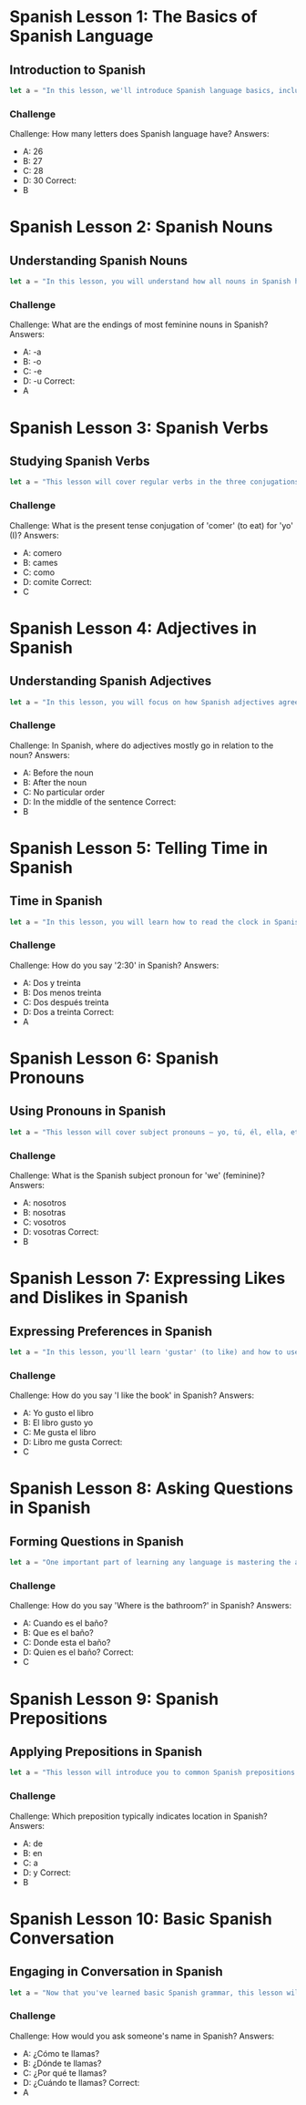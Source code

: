 # Spanish Lesson 1: The Basics of Spanish Language

## Introduction to Spanish
```js
let a = "In this lesson, we'll introduce Spanish language basics, including pronunciation, alphabet, and common phrases.";
```
### Challenge
Challenge: How many letters does Spanish language have?
Answers:
- A: 26
- B: 27
- C: 28
- D: 30
Correct:
- B

# Spanish Lesson 2: Spanish Nouns

## Understanding Spanish Nouns
```js
let a = "In this lesson, you will understand how all nouns in Spanish have a gender, masculine or feminine, and this influences the sentence structure.";
```
### Challenge
Challenge: What are the endings of most feminine nouns in Spanish?
Answers:
- A: -a
- B: -o
- C: -e
- D: -u
Correct:
- A

# Spanish Lesson 3: Spanish Verbs

## Studying Spanish Verbs
```js
let a = "This lesson will cover regular verbs in the three conjugations (-ar, -er, -ir) in present tense. You will learn about the structure of Spanish verbs, their forms, the concept of conjugation and how verbs change based on the subject.";
```
### Challenge
Challenge: What is the present tense conjugation of 'comer' (to eat) for 'yo' (I)?
Answers:
- A: comero
- B: cames
- C: como
- D: comite
Correct:
- C

# Spanish Lesson 4: Adjectives in Spanish

## Understanding Spanish Adjectives
```js
let a = "In this lesson, you will focus on how Spanish adjectives agree in gender and number with the nouns they modify, a fundamental rule of Spanish grammar.";
```
### Challenge
Challenge: In Spanish, where do adjectives mostly go in relation to the noun?
Answers:
- A: Before the noun
- B: After the noun
- C: No particular order
- D: In the middle of the sentence
Correct:
- B

# Spanish Lesson 5: Telling Time in Spanish

## Time in Spanish
```js
let a = "In this lesson, you will learn how to read the clock in Spanish, express the time, and how to ask someone what the current time is.";
```
### Challenge

Challenge: How do you say '2:30' in Spanish?
Answers:
- A: Dos y treinta
- B: Dos menos treinta
- C: Dos después treinta
- D: Dos a treinta
Correct:
- A

# Spanish Lesson 6: Spanish Pronouns

## Using Pronouns in Spanish
```js
let a = "This lesson will cover subject pronouns – yo, tú, él, ella, etc. – and how they are used in sentences.";
```
### Challenge
Challenge: What is the Spanish subject pronoun for 'we' (feminine)?
Answers:
- A: nosotros
- B: nosotras
- C: vosotros
- D: vosotras
Correct:
- B

# Spanish Lesson 7: Expressing Likes and Dislikes in Spanish

## Expressing Preferences in Spanish
```js
let a = "In this lesson, you'll learn 'gustar' (to like) and how to use this verb to express your likes and dislikes.";
```
### Challenge
Challenge: How do you say 'I like the book' in Spanish?
Answers:
- A: Yo gusto el libro
- B: El libro gusto yo
- C: Me gusta el libro
- D: Libro me gusta
Correct:
- C

# Spanish Lesson 8: Asking Questions in Spanish

## Forming Questions in Spanish
```js
let a = "One important part of learning any language is mastering the art of asking questions.";
```
### Challenge
Challenge: How do you say 'Where is the bathroom?' in Spanish?
Answers:
- A: Cuando es el baño?
- B: Que es el baño?
- C: Donde esta el baño?
- D: Quien es el baño?
Correct:
- C

# Spanish Lesson 9: Spanish Prepositions

## Applying Prepositions in Spanish
```js
let a = "This lesson will introduce you to common Spanish prepositions such as 'en', 'de', 'a', and 'con', and show you how they work in sentences.";
```
### Challenge
Challenge: Which preposition typically indicates location in Spanish?
Answers:
- A: de
- B: en
- C: a
- D: y
Correct:
- B

# Spanish Lesson 10: Basic Spanish Conversation

## Engaging in Conversation in Spanish
```js
let a = "Now that you've learned basic Spanish grammar, this lesson will put those tools into practice by learning to engage in basic Spanish conversation.";
```
### Challenge
Challenge: How would you ask someone's name in Spanish?
Answers:
- A: ¿Cómo te llamas?
- B: ¿Dónde te llamas?
- C: ¿Por qué te llamas?
- D: ¿Cuándo te llamas?
Correct:
- A